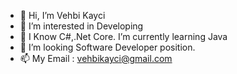 - 👋 Hi, I’m Vehbi Kayci
- 👀 I’m interested in Developing
- 🌱 I Know C#,.Net Core. I’m currently learning Java
- 💞️ I’m looking Software Developer position.
- 📫 My Email : vehbikayci@gmail.com



